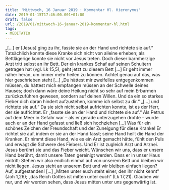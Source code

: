```yaml
---
title: 'Mittwoch, 16 Januar 2019 : Kommentar Hl. Hieronymus'
date: 2019-01-15T17:46:00.001+01:00
draft: false
url: /2019/01/mittwoch-16-januar-2019-kommentar-hl.html
tags: 
- MEDITATIO
---
```


„\[...\] er \[Jesus\] ging zu ihr, fasste sie an der Hand und richtete sie auf.“ Tatsächlich konnte diese Kranke sich nicht von alleine erheben; als Bettlägerige konnte sie nicht vor Jesus treten. Doch dieser barmherzige Arzt tritt selbst an ihr Bett. Der ein krankes Schaf auf seinen Schultern getragen hat (vgl. Lk 15,5), geht jetzt zu diesem Bett \[...\] Er geht immer näher heran, um immer mehr heilen zu können. Achtet genau auf das, was hier geschrieben steht \[...\] „Du hättest mir zweifellos entgegenkommen müssen, du hättest mich empfangen müssen an der Schwelle deines Hauses; doch dann wäre deine Heilung nicht so sehr auf mein Erbarmen zurückzuführen gewesen, sondern auf deinen Willen. Und da ein so starkes Fieber dich daran hindert aufzustehen, komme ich selbst zu dir.“ „\[...\] und richtete sie auf.“ Da sie sich nicht selbst aufrichten konnte, ist es der Herr, der sie aufrichtet. Er „fasste sie an der Hand und richtete sie auf.“ Als Petrus auf dem Meer in Gefahr war – als er gerade unterzugehen drohte – wurde auch er an der Hand gefasst und ließ sich hochziehen \[...\] Was für ein schönes Zeichen der Freundschaft und der Zuneigung für diese Kranke! Er richtet sie auf, indem er sie an der Hand fasst; seine Hand heilt die Hand der Kranken. Er nimmt diese Hand, wie es ein Arzt gemacht hätte, fühlt den Puls und erwägt die Schwere des Fiebers. Und Er ist zugleich Arzt und Arznei. Jesus berührt sie und das Fieber weicht. Wünschen wir uns, dass er unsere Hand berührt, damit unsere Taten gereinigt werden. Dass er in unser Haus eintritt: Stehen wir also endlich einmal auf von unserem Bett und bleiben wir nicht liegen. Jesus steht an unserem Bett und wir bleiben einfach liegen? Auf, aufgestanden! \[...\] „Mitten unter euch steht einer, den ihr nicht kennt“ (Joh 1,26); „das Reich Gottes ist mitten unter euch“ (Lk 17,21). Glauben wir nur, und wir werden sehen, dass Jesus mitten unter uns gegenwärtig ist.